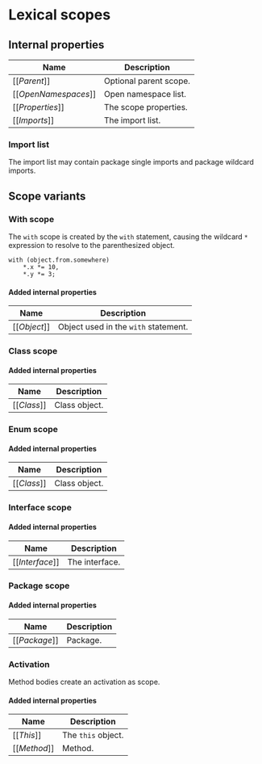 # Lexical scopes

## Internal properties

| Name                      | Description |
| ------------------------- | ----------- |
| \[\[*Parent*]]            | Optional parent scope. |
| \[\[*OpenNamespaces*]]    | Open namespace list. |
| \[\[*Properties*]]        | The scope properties. |
| \[\[*Imports*]]           | The import list. |

### Import list

The import list may contain package single imports and package wildcard imports.

## Scope variants

### With scope

The `with` scope is created by the `with` statement, causing the wildcard `*` expression to resolve to the parenthesized object.

```
with (object.from.somewhere)
    *.x *= 10,
    *.y *= 3;
```

#### Added internal properties

| Name                      | Description |
| ------------------------- | ----------- |
| \[\[*Object*]]            | Object used in the `with` statement. |

### Class scope

#### Added internal properties

| Name                      | Description |
| ------------------------- | ----------- |
| \[\[*Class*]]            | Class object. |

### Enum scope

#### Added internal properties

| Name                      | Description |
| ------------------------- | ----------- |
| \[\[*Class*]]            | Class object. |

### Interface scope

#### Added internal properties

| Name                      | Description |
| ------------------------- | ----------- |
| \[\[*Interface*]]         | The interface. |

### Package scope

#### Added internal properties

| Name                      | Description |
| ------------------------- | ----------- |
| \[\[*Package*]]           | Package. |

### Activation

Method bodies create an activation as scope.

#### Added internal properties

| Name                      | Description |
| ------------------------- | ----------- |
| \[\[*This*]]              | The `this` object. |
| \[\[*Method*]]            | Method. |